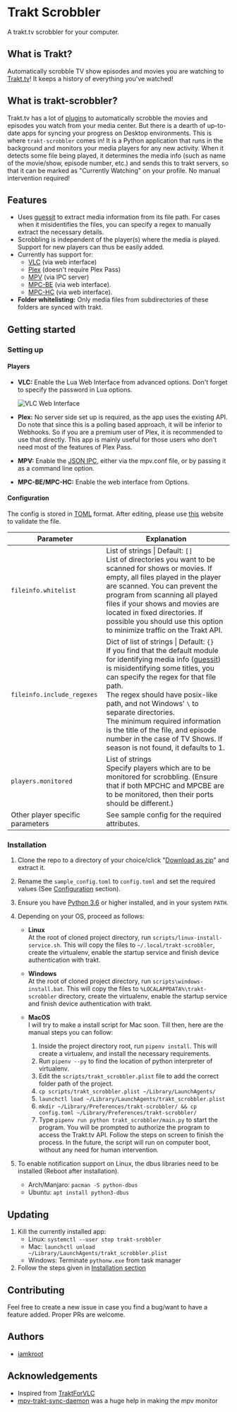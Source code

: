 # Trakt Scrobbler
A trakt.tv scrobbler for your computer.

## What is Trakt?
Automatically scrobble TV show episodes and movies you are watching to [Trakt.tv](https://trakt.tv)! It keeps a history of everything you've watched!

## What is trakt-scrobbler?
Trakt.tv has a lot of [plugins](https://trakt.tv/apps) to automatically scrobble the movies and episodes you watch from your media center. But there is a dearth of up-to-date apps for syncing your progress on Desktop environments. This is where `trakt-scrobbler` comes in! It is a Python application that runs in the background and monitors your media players for any new activity. When it detects some file being played, it determines the media info (such as name of the movie/show, episode number, etc.) and sends this to trakt servers, so that it can be marked as "Currently Watching" on your profile. No manual intervention required!

## Features
* Uses [guessit](https://github.com/guessit-io/guessit) to extract media information from its file path. For cases when it misidentifies the files, you can specify a regex to manually extract the necessary details.
* Scrobbling is independent of the player(s) where the media is played. Support for new players can thus be easily added.
* Currently has support for:
	* [VLC](https://www.videolan.org/vlc/) (via web interface)
	* [Plex](https://www.plex.tv) (doesn't require Plex Pass)
	* [MPV](https://mpv.io) (via IPC server)
	* [MPC-BE](https://sourceforge.net/projects/mpcbe/) (via web interface).
	* [MPC-HC](https://mpc-hc.org) (via web interface).
* **Folder whitelisting:** Only media files from subdirectories of these folders are synced with trakt.

## Getting started
### Setting up
#### Players
* **VLC:** Enable the Lua Web Interface from advanced options. Don't forget to specify the password in Lua options.

	![VLC Web Interface](https://wiki.videolan.org/images/thumb/VLC_2.0_Activate_HTTP.png/450px-VLC_2.0_Activate_HTTP.png)

* **Plex:** No server side set up is required, as the app uses the existing API. Do note that since this is a polling based approach, it will be inferior to Webhooks. So if you are a premium user of Plex, it is recommended to use that directly. This app is mainly useful for those users who don't need most of the features of Plex Pass.

* **MPV:** Enable the [JSON IPC](https://mpv.io/manual/master/#json-ipc), either via the mpv.conf file, or by passing it as a command line option.

* **MPC-BE/MPC-HC:** Enable the web interface from Options.

#### Configuration
The config is stored in [TOML](https://github.com/toml-lang/toml) format. After editing, please use [this](http://toml-online-parser.ovonick.com/) website to validate the file. 

Parameter | Explanation |
--------- | -----------
`fileinfo.whitelist`| List of strings \| Default: `[]` <br> List of directories you want to be scanned for shows or movies. If empty, all files played in the player are scanned. You can prevent the program from scanning all played files if your shows and movies are located in fixed directories. If possible you should use this option to minimize traffic on the Trakt API.
`fileinfo.include_regexes`| Dict of list of strings \| Default: `{}` <br> If you find that the default module for identifying media info ([guessit](https://github.com/guessit-io/guessit)) is misidentifying some titles, you can specify the regex for that file path. <br> The regex should have posix-like path, and not Windows' `\` to separate directories. <br>The minimum required information is the title of the file, and episode number in the case of TV Shows. If season is not found, it defaults to 1.
`players.monitored`| List of strings <br> Specify players which are to be monitored for scrobbling. (Ensure that if both MPCHC and MPCBE are to be monitored, then their ports should be different.)
Other player specific parameters| See sample config for the required attributes.

### Installation
1. Clone the repo to a directory of your choice/click "[Download as zip](https://github.com/iamkroot/trakt-scrobbler/archive/master.zip)" and extract it.
2. Rename the `sample_config.toml` to `config.toml` and set the required values (See [Configuration](#Configuration) section). 
3. Ensure you have [Python 3.6](https://www.python.org/downloads/) or higher installed, and in your system `PATH`.
4. Depending on your OS, proceed as follows: 
	* **Linux**<br>
		At the root of cloned project directory, run `scripts/linux-install-service.sh`. This will copy the files to `~/.local/trakt-scrobbler`, create the virtualenv, enable the startup service and finish device authentication with trakt.

	* **Windows**<br>
		At the root of cloned project directory, run `scripts\windows-install.bat`. This will copy the files to `%LOCALAPPDATA%\trakt-scrobbler` directory, create the virtualenv, enable the startup service and finish device authentication with trakt.

	* **MacOS**<br>
		I will try to make a install script for Mac soon. Till then, here are the manual steps you can follow:
		1. Inside the project directory root, run `pipenv install`. This will create a virtualenv, and install the necessary requirements.
		2. Run `pipenv --py` to find the location of python interpreter of virtualenv. 
		3. Edit the `scripts/trakt_scrobbler.plist` file to add the correct folder path of the project.
		4. `cp scripts/trakt_scrobbler.plist ~/Library/LaunchAgents/`
		5. `launchctl load ~/Library/LaunchAgents/trakt_scrobbler.plist`
		6. `mkdir ~/Library/Preferences/trakt-scrobbler/ && cp config.toml ~/Library/Preferences/trakt-scrobbler/`
		7. Type `pipenv run python trakt_scrobbler/main.py` to start the program. You will be prompted to authorize the program to access the Trakt.tv API. Follow the steps on screen to finish the process. In the future, the script will run on computer boot, without any need for human intervention.

5. To enable notification support on Linux, the dbus libraries need to be installed (Reboot after installation).
	- Arch/Manjaro: `pacman -S python-dbus`
	- Ubuntu: `apt install python3-dbus`

## Updating
1. Kill the currently installed app:
	- Linux: `systemctl --user stop trakt-srobbler`
	- Mac: `launchctl unload ~/Library/LaunchAgents/trakt_scrobbler.plist`
	- Windows: Terminate `pythonw.exe` from task manager
2. Follow the steps given in [Installation section](#installation)

## Contributing
Feel free to create a new issue in case you find a bug/want to have a feature added. Proper PRs are welcome.

## Authors
* [iamkroot](https://www.github.com/iamkroot)

## Acknowledgements
* Inspired from [TraktForVLC](https://github.com/XaF/TraktForVLC)
* [mpv-trakt-sync-daemon](https://github.com/stareInTheAir/mpv-trakt-sync-daemon) was a huge help in making the mpv monitor

